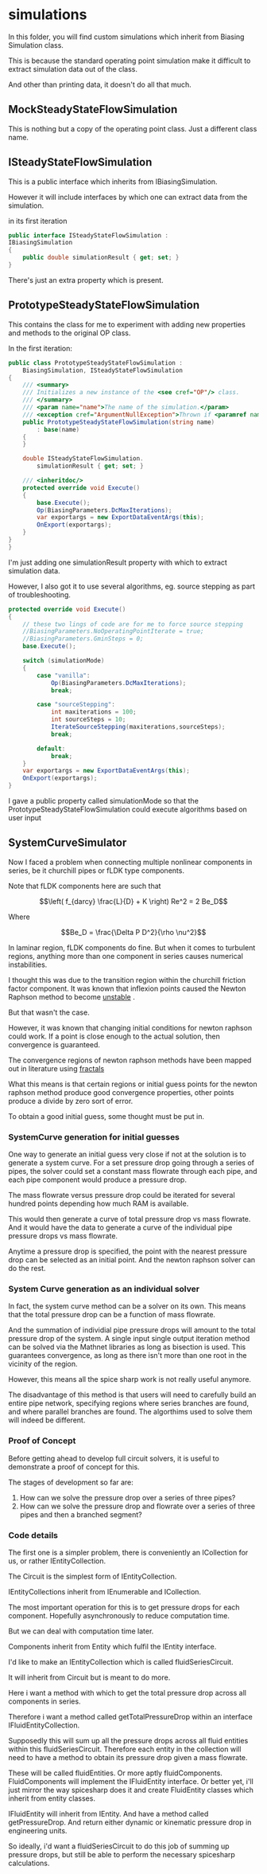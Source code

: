 # simulations

In this folder, you will find custom simulations which inherit
from Biasing Simulation class. 

This is because the standard operating point simulation
make it difficult to extract simulation data out of the class.

And other than printing data, it doesn't do all that much.

## MockSteadyStateFlowSimulation

This is nothing but a copy of the operating point class. Just a different
class name.

## ISteadyStateFlowSimulation

This is a public interface which inherits from IBiasingSimulation.

However it will include interfaces by which one can extract data from
the simulation.

in its first iteration

```csharp
public interface ISteadyStateFlowSimulation : 
IBiasingSimulation
{
	public double simulationResult { get; set; }
}
```

There's just an extra property which is present.


## PrototypeSteadyStateFlowSimulation

This contains the class for me to experiment with adding
new properties and methods to the original OP class.

In the first iteration:

```csharp
public class PrototypeSteadyStateFlowSimulation : 
	BiasingSimulation, ISteadyStateFlowSimulation
{
	/// <summary>
	/// Initializes a new instance of the <see cref="OP"/> class.
	/// </summary>
	/// <param name="name">The name of the simulation.</param>
	/// <exception cref="ArgumentNullException">Thrown if <paramref name="name"/> is <c>null</c>.</exception>
	public PrototypeSteadyStateFlowSimulation(string name)
		: base(name)
	{
	}

	double ISteadyStateFlowSimulation.
		simulationResult { get; set; }

	/// <inheritdoc/>
	protected override void Execute()
	{
		base.Execute();
		Op(BiasingParameters.DcMaxIterations);
		var exportargs = new ExportDataEventArgs(this);
		OnExport(exportargs);
	}
}
}
```

I'm just adding one simulationResult property with which to
extract simulation data.

However, I also got it to use several algorithms, eg. source stepping
as part of troubleshooting.

```csharp
protected override void Execute()
{
	// these two lings of code are for me to force source stepping
	//BiasingParameters.NoOperatingPointIterate = true;
	//BiasingParameters.GminSteps = 0;
	base.Execute();

	switch (simulationMode)
	{
		case "vanilla":
			Op(BiasingParameters.DcMaxIterations);
			break;

		case "sourceStepping":
			int maxiterations = 100;
			int sourceSteps = 10;
			IterateSourceStepping(maxiterations,sourceSteps);
			break;

		default:
			break;
	}
	var exportargs = new ExportDataEventArgs(this);
	OnExport(exportargs);
}
```

I gave a public property called simulationMode so that the 
PrototypeSteadyStateFlowSimulation could execute algorithms based
on user input

## SystemCurveSimulator

Now I faced a problem when connecting multiple nonlinear components
in series, be it churchill pipes or fLDK type components. 

Note that fLDK components here are such that


$$\left( f_{darcy} \frac{L}{D} + K \right) 
Re^2 = 2 Be_D$$

Where

$$Be_D = \frac{\Delta P D^2}{\rho \nu^2}$$

In laminar region, fLDK components do fine. But when it comes to 
turbulent regions, anything more than one component in series causes
numerical instabilities. 

I thought this was due to the transition region within the churchill
friction factor component. It was known that inflexion points caused
the Newton Raphson method to become [unstable](
http://home.zcu.cz/~tesarova/IP/Proceedings/Proc_2010/Files/030%20IP2010%20Veleba.pdf)
.


But that wasn't the case. 

However, it was known that changing initial conditions for newton
raphson could work. If a point is close enough to the actual solution,
then convergence is guaranteed.

The convergence regions of newton raphson methods have been mapped out
in literature using [fractals](
https://www.researchgate.net/profile/Zoltan-Kovacs-3/publication/277475242_Understanding_convergence_and_stability_of_the_Newton-Raphson_method/links/556b279f08aeab77722143e8/Understanding-convergence-and-stability-of-the-Newton-Raphson-method.pdf?origin=publication_detail)

What this means is that certain regions or initial guess points for
the newton raphson method produce good convergence properties,
other points produce a divide by zero sort of error.

To obtain a good initial guess, some thought must be put in.

### SystemCurve generation for initial guesses

One way to generate an initial guess very close if not at the solution
is to generate a system curve. For a set pressure drop going through
a series of pipes, the solver could set a constant mass flowrate
through each pipe, and each pipe component would produce
a pressure drop.

The mass flowrate versus pressure drop could be iterated for several
hundred points depending how much RAM is available.

This would then generate a curve of total pressure drop vs mass flowrate.
And it would have the data to generate a curve of the individual 
pipe pressure drops vs mass flowrate. 

Anytime a pressure drop is specified, the point with the nearest pressure
drop can be selected as an initial point. And the newton raphson solver
can do the rest. 

### System Curve generation as an individual solver

In fact, the system curve method can be a solver on its own. This means
that the total pressure drop can be a function of mass flowrate. 

And the summation of individial pipe pressure drops will amount to the
total pressure drop of the system. A single input single output 
iteration method can be solved via the Mathnet libraries as long as
bisection is used. This guarantees convergence, as long as there isn't
more than one root in the vicinity of the region. 

However, this means all the spice sharp work is not really useful 
anymore. 

The disadvantage of this method is that users will need to carefully
build an entire pipe network, specifying regions where series branches
are found, and where parallel branches are found. The algorthims used
to solve them will indeed be different. 


### Proof of Concept

Before getting ahead to develop full circuit solvers, it is useful
to demonstrate a proof of concept for this. 

The stages of development so far are:

1. How can we solve the pressure drop over a series of three pipes?
2. How can we solve the pressure drop and flowrate over a series
of three pipes and then a branched segment?


### Code details 

The first one is a simpler problem, there is conveniently an 
ICollection for us, or rather IEntityCollection.

The Circuit is the simplest form of IEntityCollection.

IEntityCollections inherit from IEnumerable<IEntity> and
ICollection<IEntity>.

The most important operation for this is to get pressure drops
for each component. Hopefully asynchronously to reduce computation time.

But we can deal with computation time later. 

Components inherit from Entity which fulfil the IEntity interface.

I'd like to make an IEntityCollection which is called fluidSeriesCircuit.

It will inherit from Circuit but is meant to do more. 

Here i want a method with which to get the total pressure 
drop across all components in series. 

Therefore i want a method called getTotalPressureDrop within
an interface IFluidEntityCollection.

Supposedly this will sum up all the pressure drops across all
fluid entities within this fluidSeriesCircuit. Therefore each
entity in the collection will need to have a method to obtain
its pressure drop given a mass flowrate. 

These will be called fluidEntities. Or more aptly fluidComponents.
FluidComponents will implement the IFluidEntity interface. Or better
yet, i'll just mirror the way spicesharp does it and create FluidEntity
classes which inherit from entity classes. 

IFluidEntity will inherit from IEntity. And have a method called
getPressureDrop. And return either dynamic or kinematic pressure drop
in engineering units. 

So ideally, i'd want a fluidSeriesCircuit to do this job of summing up
pressure drops, but still be able to perform the necessary spicesharp
calculations.























